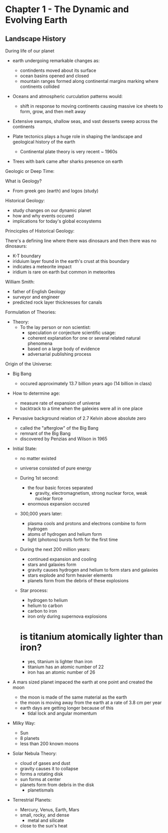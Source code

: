 # Chapter 1 - The Dynamic and Evolving Earth

## Landscape History
During life of our planet
- earth undergoing remarkable changes as:
    - contindents moved about its surface
    - ocean basins opened and closed
    - mountain ranges formed along continental margins marking where continents collided

- Oceans and atmospheric curculation patterns would:
    - shift in response to moving continents
    causing massive ice sheets to form, grow, and then melt away

- Extensive swamps, shallow seas, and vast desserts sweep across the continents

- Plate tectonics plays a huge role in shaping the landscape and geological history of the earth
    - Continental plate theory is very recent ~ 1960s

- Trees with bark came after sharks presence on earth

Geologic or Deep Time:

What is Geology?
- From greek geo (earth) and logos (study)

Historical Geology:
- study changes on our dynamic planet
- how and why events occured
- implications for today's global ecosystems

Princicples of Historical Geology:

There's a defining line where there was dinosaurs and then there was no dinosaurs:
- K-T boundary
- iriduium layer found in the earth's crust at this boundary
- indicates a meteorite impact
- iridium is rare on earth but common in meteorites

William Smith:
- father of English Geology
- surveyor and engineer
- predicted rock layer thicknesses for canals

Formulation of Theories:
- Theory:
    - To the lay person or non scientist:
        - speculation or conjecture
    scientific usage:
        - coherent explanation for one or several related natural phenomena
        - based on a large body of evidence
        - adversarial publishing process

Origin of the Universe:
- Big Bang 
    - occured approximately 13.7 billion years ago (14 billion in class)

- How to determine age:
    - measure rate of expansion of universe
    - backtrack to a time when the galexies were all in one place
- Pervasive background reiation of 2.7 Kelvin above absolute zero
    - called the "afterglow" of the Big Bang
    - remnant of the Big Bang
    - discovered by Penzias and Wilson in 1965

- Initial State:
    - no matter existed
    - universe consisted of pure energy
    - During 1st second:
        - the four basic forces separated
            - gravity, electromagnetism, strong nuclear force, weak nuclear force
        - enormous expansion occured

    - 300,000 years later:
        - plasma cools and protons and electrons combine to form hydrogen
        - atoms of hydrogen and helium form
        - light (photons) bursts forth for the first time

    - During the next 200 million years:
        - continued expansion and cooling
        - stars and galaxies form
        - gravity causes hydrogen and helium to form stars and galaxies
        - stars explode and form heavier elements
        - planets form from the debris of these explosions

    - Star process:
        - hydrogen to helium
        - helium to carbon
        - carbon to iron
        - iron only during supernova explosions

        # is titanium atomically lighter than iron?
        - yes, titanium is lighter than iron
        - titanium has an atomic number of 22
        - iron has an atomic number of 26

- A mars sized planet impaced the earth at one point and created the moon
    - the moon is made of the same material as the earth
    - the moon is moving away from the earth at a rate of 3.8 cm per year
    - earth days are getting longer because of this
        - tidal lock and angular momentum

- Milky Way:
    - Sun
    - 8 planets
    - less than 200 known moons

- Solar Nebula Theory:
    - cloud of gases and dust
    - gravity causes it to collapse
    - forms a rotating disk
    - sun forms at center
    - planets form from debris in the disk
        - planetismals
    
- Terrestrial Planets:
    - Mercury, Venus, Earth, Mars
    - small, rocky, and dense
        - metal and silicate
    - close to the sun's heat

